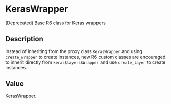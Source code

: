 # KerasWrapper


(Deprecated) Base R6 class for Keras wrappers




## Description

Instead of inheriting from the proxy class ``KerasWrapper`` and using
``create_wrapper`` to create instances, new R6 custom classes are encouraged to
inherit directly from ``keras$layers$Wrapper`` and use ``create_layer`` to create
instances.







## Value

KerasWrapper.






